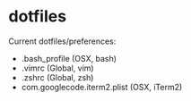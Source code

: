# dotfiles

Current dotfiles/preferences:

- .bash_profile (OSX, bash)
- .vimrc (Global, vim)
- .zshrc (Global, zsh)
- com.googlecode.iterm2.plist (OSX, iTerm2)
